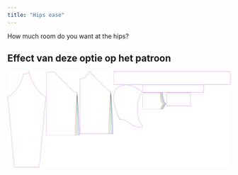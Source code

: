 ```yaml
---
title: "Hips ease"
---
```


How much room do you want at the hips?

## Effect van deze optie op het patroon

![This image shows the effect of this option by superimposing several variants that have a different value for this option](hugo_hipsease_sample.svg "Effect of this option on the pattern")
